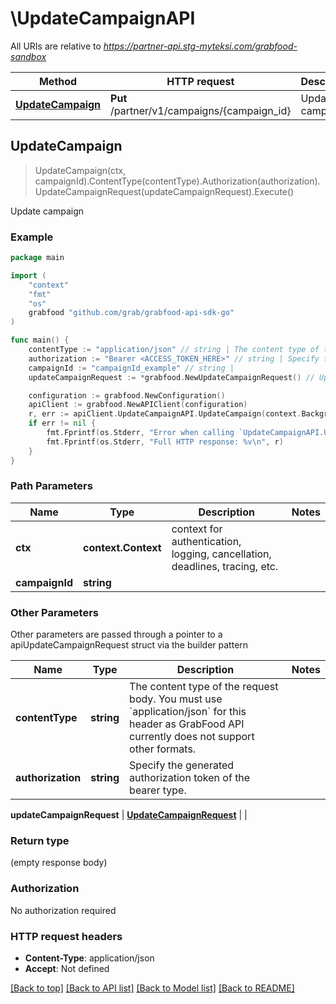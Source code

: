 # \UpdateCampaignAPI

All URIs are relative to *https://partner-api.stg-myteksi.com/grabfood-sandbox*

Method | HTTP request | Description
------------- | ------------- | -------------
[**UpdateCampaign**](UpdateCampaignAPI.md#UpdateCampaign) | **Put** /partner/v1/campaigns/{campaign_id} | Update campaign



## UpdateCampaign

> UpdateCampaign(ctx, campaignId).ContentType(contentType).Authorization(authorization).UpdateCampaignRequest(updateCampaignRequest).Execute()

Update campaign

### Example

```go
package main

import (
	"context"
	"fmt"
	"os"
	grabfood "github.com/grab/grabfood-api-sdk-go"
)

func main() {
	contentType := "application/json" // string | The content type of the request body. You must use `application/json` for this header as GrabFood API currently does not support other formats.
	authorization := "Bearer <ACCESS_TOKEN_HERE>" // string | Specify the generated authorization token of the bearer type.
	campaignId := "campaignId_example" // string | 
	updateCampaignRequest := *grabfood.NewUpdateCampaignRequest() // UpdateCampaignRequest | 

	configuration := grabfood.NewConfiguration()
	apiClient := grabfood.NewAPIClient(configuration)
	r, err := apiClient.UpdateCampaignAPI.UpdateCampaign(context.Background(), campaignId).ContentType(contentType).Authorization(authorization).UpdateCampaignRequest(updateCampaignRequest).Execute()
	if err != nil {
		fmt.Fprintf(os.Stderr, "Error when calling `UpdateCampaignAPI.UpdateCampaign``: %v\n", err)
		fmt.Fprintf(os.Stderr, "Full HTTP response: %v\n", r)
	}
}
```

### Path Parameters


Name | Type | Description  | Notes
------------- | ------------- | ------------- | -------------
**ctx** | **context.Context** | context for authentication, logging, cancellation, deadlines, tracing, etc.
**campaignId** | **string** |  | 

### Other Parameters

Other parameters are passed through a pointer to a apiUpdateCampaignRequest struct via the builder pattern


Name | Type | Description  | Notes
------------- | ------------- | ------------- | -------------
 **contentType** | **string** | The content type of the request body. You must use &#x60;application/json&#x60; for this header as GrabFood API currently does not support other formats. | 
 **authorization** | **string** | Specify the generated authorization token of the bearer type. | 

 **updateCampaignRequest** | [**UpdateCampaignRequest**](UpdateCampaignRequest.md) |  | 

### Return type

 (empty response body)

### Authorization

No authorization required

### HTTP request headers

- **Content-Type**: application/json
- **Accept**: Not defined

[[Back to top]](#) [[Back to API list]](../README.md#documentation-for-api-endpoints)
[[Back to Model list]](../README.md#documentation-for-models)
[[Back to README]](../README.md)

